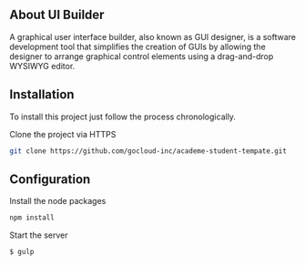 ## About UI Builder

A graphical user interface builder, also known as GUI designer, is a software development tool that simplifies the creation of GUIs by allowing the designer to arrange graphical control elements using a drag-and-drop WYSIWYG editor.

## Installation

To install this project just follow the process chronologically.

Clone the project via HTTPS

```bash
git clone https://github.com/gocloud-inc/academe-student-tempate.git
```
## Configuration

Install the node packages

```bash
npm install
```

Start the server 

```bash
$ gulp
```